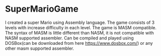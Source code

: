# SuperMarioGame
I created a super Mario using Assembly language. The game consists of 3 levels with increase difficulty in each level. The game is MASM compatible. The syntax of MASM is little different than NASM, it is not compatible with NASM supported assembler. Can be compiled and played using DOSBox(can be downloaded from here https://www.dosbox.com/) or any other
masm supported assembler.
